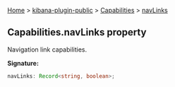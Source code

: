 [Home](./index) &gt; [kibana-plugin-public](./kibana-plugin-public.md) &gt; [Capabilities](./kibana-plugin-public.capabilities.md) &gt; [navLinks](./kibana-plugin-public.capabilities.navlinks.md)

## Capabilities.navLinks property

Navigation link capabilities.

<b>Signature:</b>

```typescript
navLinks: Record<string, boolean>;
```
